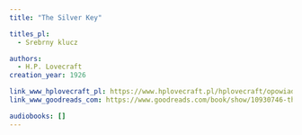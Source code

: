 ```yaml
---
title: "The Silver Key"

titles_pl:
  - Srebrny klucz

authors:
  - H.P. Lovecraft
creation_year: 1926

link_www_hplovecraft_pl: https://www.hplovecraft.pl/hplovecraft/opowiadania-nowele-powiesci/the-silver-key/
link_www_goodreads_com: https://www.goodreads.com/book/show/10930746-the-silver-key

audiobooks: []
---
```


